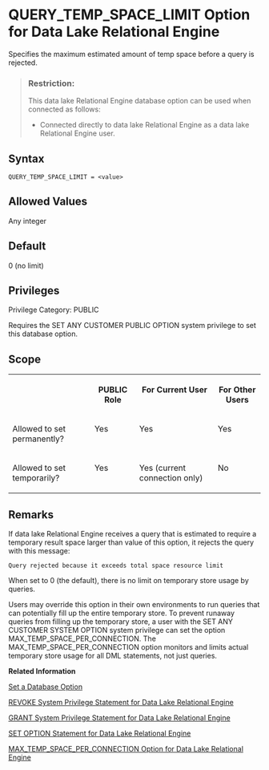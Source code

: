 <!-- loioa650c63284f21015ae2f84afde7fb328 -->

# QUERY\_TEMP\_SPACE\_LIMIT Option for Data Lake Relational Engine

Specifies the maximum estimated amount of temp space before a query is rejected.



> ### Restriction:  
> This data lake Relational Engine database option can be used when connected as follows:
> 
> -   Connected directly to data lake Relational Engine as a data lake Relational Engine user.



<a name="loioa650c63284f21015ae2f84afde7fb328__section_zx3_g24_hrb"/>

## Syntax

```
QUERY_TEMP_SPACE_LIMIT = <value>
```



<a name="loioa650c63284f21015ae2f84afde7fb328__iq_refso_905"/>

## Allowed Values

Any integer



<a name="loioa650c63284f21015ae2f84afde7fb328__iq_refso_906"/>

## Default

0 \(no limit\)



<a name="loioa650c63284f21015ae2f84afde7fb328__section_k3c_gxb_3qb"/>

## Privileges

Privilege Category: PUBLIC

Requires the SET ANY CUSTOMER PUBLIC OPTION system privilege to set this database option.



<a name="loioa650c63284f21015ae2f84afde7fb328__iq_refso_907"/>

## Scope


<table>
<tr>
<th valign="top">

 



</th>
<th valign="top">

PUBLIC Role



</th>
<th valign="top">

For Current User



</th>
<th valign="top">

For Other Users



</th>
</tr>
<tr>
<td valign="top">

Allowed to set permanently?



</td>
<td valign="top">

Yes



</td>
<td valign="top">

Yes



</td>
<td valign="top">

Yes



</td>
</tr>
<tr>
<td valign="top">

Allowed to set temporarily?



</td>
<td valign="top">

Yes



</td>
<td valign="top">

Yes \(current connection only\)



</td>
<td valign="top">

No



</td>
</tr>
</table>



<a name="loioa650c63284f21015ae2f84afde7fb328__iq_refso_908"/>

## Remarks

If data lake Relational Engine receives a query that is estimated to require a temporary result space larger than value of this option, it rejects the query with this message:

```
Query rejected because it exceeds total space resource limit
```

When set to 0 \(the default\), there is no limit on temporary store usage by queries.

Users may override this option in their own environments to run queries that can potentially fill up the entire temporary store. To prevent runaway queries from filling up the temporary store, a user with the SET ANY CUSTOMER SYSTEM OPTION system privilege can set the option MAX\_TEMP\_SPACE\_PER\_CONNECTION. The MAX\_TEMP\_SPACE\_PER\_CONNECTION option monitors and limits actual temporary store usage for all DML statements, not just queries.

**Related Information**  


[Set a Database Option](set-a-database-option-0dcb893.md "You set options with the SET OPTION statement.")

[REVOKE System Privilege Statement for Data Lake Relational Engine](../080-sql-statements/revoke-system-privilege-statement-for-data-lake-relational-engine-a3eadda.md "Removes specific system privileges from specific users and the right to administer the privilege.")

[GRANT System Privilege Statement for Data Lake Relational Engine](../080-sql-statements/grant-system-privilege-statement-for-data-lake-relational-engine-a3dfcb0.md "Grants specific system privileges to users or roles, with or without administrative rights.")

[SET OPTION Statement for Data Lake Relational Engine](../080-sql-statements/set-option-statement-for-data-lake-relational-engine-a625da7.md "Changes options that affect the behavior of the database and its compatibility with Transact-SQL. Setting the value of an option can change the behavior for all users or an individual user, in either a temporary or permanent scope.")

[MAX\_TEMP\_SPACE\_PER\_CONNECTION Option for Data Lake Relational Engine](max-temp-space-per-connection-option-for-data-lake-relational-engine-a640929.md "Limits temporary store space used per connection.")

